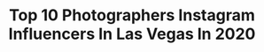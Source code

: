 ---
title: Top 10 Photographers Instagram Influencers In Las Vegas In 2020
description: >-
  Find top photographers Instagram influencers in Las Vegas in 2020. Most popular hashtags: #lasvegas #photographer #portrait #newyork.
platform: Instagram
profiles:
  - username: "taylorjackson"
    fullname: >-
      📷 Taylor Jackson
    location: "United States"
    followers: 131448
    engagement: 259
    commentsToLikes: 0.027071
    id: ck5hlswn4ksrl0i11sdfaftdn
    verified: false
    hashtags: "#santorini, #nikond780, #tacotuesday, #elopement"
  - username: "idorollers"
    fullname: >-
      Albert lira
    location: "United States"
    followers: 36849
    engagement: 1570
    commentsToLikes: 0.007328
    id: ck5zv88il3r5k0i14n5nsqk3v
    verified: false
    hashtags: "#urus, #mansory"
  - username: "mediabyal"
    fullname: >-
      Albert lira
    location: "United States"
    followers: 5440
    engagement: 523
    commentsToLikes: 0.015715
    id: ck5zv89wd3r6x0i148gm577hd
    verified: false
    hashtags: ""
  - username: "josefigz"
    fullname: >-
      José Antonio Figueroa
    location: "United States"
    followers: 48109
    engagement: 315
    commentsToLikes: 0.016735
    id: ck0tu2c5u5bsm0i19rjbgrmgb
    verified: true
    hashtags: "#lavidaescomounponche, #tartelete, #hannahstocking, #quierovolver"
  - username: "derique.hanche"
    fullname: >-
      (Deríque Hanché Photography)
    location: "United States"
    followers: 16071
    engagement: 590
    commentsToLikes: 0.208823
    id: ck5btwugfgr080i116jp5vf34
    verified: false
    hashtags: ""
  - username: "steve.swish"
    fullname: >-
      Swish🦋 // Fijinobi🌋
    location: "United States"
    followers: 9909
    engagement: 1208
    commentsToLikes: 0.061943
    id: ck55q9cofcfbc0i11jp873ttb
    verified: false
    hashtags: "#filmphotography, #picoftheday, #film, #takashimurakami"
  - username: "wayne_skiv04"
    fullname: >-
      Wayne Skivington
    location: "United States"
    followers: 124409
    engagement: 181
    commentsToLikes: 0.015221
    id: ck5cbx3vfgbpr0i11by6m8u3d
    verified: true
    hashtags: "#tiktok, #titangames, #concrete, #workoutathome"
  - username: "oscarpicazophotographer"
    fullname: >-
      Las Vegas Photographer
    location: "United States"
    followers: 20996
    engagement: 194
    commentsToLikes: 0.067648
    id: ck5q6rn3pyksc0i11fx5m9xre
    verified: false
    hashtags: "#5demayo, #bronze, #booty, #fashionmodel"
  - username: "codiports"
    fullname: >-
      Codi | Las Vegas Photographer
    location: "United States"
    followers: 53194
    engagement: 490
    commentsToLikes: 0.035469
    id: ck13d37k63g1m0i19hg06l6xy
    verified: false
    hashtags: "#supportlocal, #portrait, #fashionable, #staysafe"
  - username: "patrick_rivera_photography"
    fullname: >-
      Las Vegas Photographer
    location: "United States"
    followers: 60936
    engagement: 323
    commentsToLikes: 0.017614
    id: ck5hfqqzayucq0i11dc3fh5n5
    verified: false
    hashtags: "#jeans, #positivevibes, #warm, #boho"
---